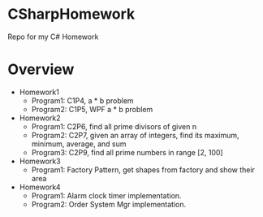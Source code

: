 # CSharpHomework
Repo for my C# Homework

# Overview
* Homework1
	* Program1: C1P4, a * b problem
	* Program2: C1P5, WPF a * b problem
* Homework2
	* Program1: C2P6, find all prime divisors of given n
	* Program2: C2P7, given an array of integers, find its maximum, minimum, average, and sum
	* Program3: C2P9, find all prime numbers in range [2, 100]
* Homework3
	* Program1: Factory Pattern, get shapes from factory and show their area
* Homework4
	* Program1: Alarm clock timer implementation.
	* Program2: Order System Mgr implementation.

